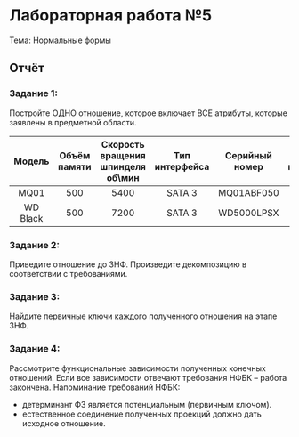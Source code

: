 # Лабораторная работа №5
Тема: Нормальные формы
## Отчёт

### Задание 1:
Постройте ОДНО отношение, которое включает ВСЕ атрибуты, которые заявлены в предметной области.

|  Модель  	| Объём памяти 	| Скорость вращения шпинделя об\мин 	| Тип интерфейса 	| Серийный номер 	| Дата приобретения 	| Дата выхода из строя 	|  Производитель  	| Web-сайт 	| Комментарии по поводу работы 	|
|:--------:	|:------------:	|:---------------------------------:	|:--------------:	|:--------------:	|:-----------------:	|:--------------------:	|:---------------:	|:--------:	|:----------------------------:	|
| MQ01     	| 500          	| 5400                              	| SATA 3         	| MQ01ABF050     	| 02.05.2023        	| -                    	| Toshiba         	| link     	| NULL                         	|
| WD Black 	| 500          	| 7200                              	| SATA 3         	| WD5000LPSX     	| 15.08.2019        	| -                    	| Western Digital 	| link     	| NULL                         	|


### Задание 2:
Приведите отношение до 3НФ. Произведите декомпозицию в
соответствии с требованиями.




### Задание 3:
Найдите первичные ключи каждого полученного отношения на этапе 3НФ.




### Задание 4:
Рассмотрите функциональные зависимости полученных конечных отношений. Если все зависимости отвечают требования НФБК – работа закончена.
Напоминание требований НФБК:
<ul>
  <li>детерминант ФЗ является потенциальным (первичным ключом).</li>
  <li>естественное соединение полученных проекций должно дать исходное отношение.</li>
</ul>




